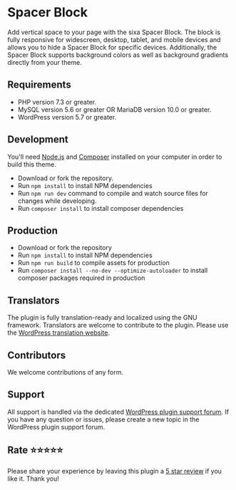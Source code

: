 # Spacer Block

Add vertical space to your page with the sixa Spacer Block.
The block is fully responsive for widescreen, desktop, tablet,
and mobile devices and allows you to hide a Spacer Block for
specific devices. Additionally, the Spacer Block supports 
background colors as well as background gradients directly from
your theme.

## Requirements

* PHP version 7.3 or greater.
* MySQL version 5.6 or greater OR MariaDB version 10.0 or greater.
* WordPress version 5.7 or greater.

## Development

You'll need [Node.js](https://nodejs.org/) and [Composer](https://getcomposer.org/) installed 
on your computer in order to build this theme.

* Download or fork the repository.
* Run `npm install` to install NPM dependencies
* Run `npm run dev` command to compile and watch source files for changes while developing.
* Run `composer install` to install composer dependencies

## Production

* Download or fork the repository
* Run `npm install` to install NPM dependencies
* Run `npm run build` to compile assets for production
* Run `composer install --no-dev --optimize-autoloader` to install composer packages required in production

## Translators
The plugin is fully translation-ready and localized using the GNU framework.
Translators are welcome to contribute to the plugin. Please use the [WordPress translation website](https://translate.wordpress.org/projects/wp-plugins/sixa-spacer-block/).

## Contributors
We welcome contributions of any form.

## Support
All support is handled via the dedicated [WordPress plugin support forum](https://wordpress.org/support/plugin/sixa-spacer-block).
If you have any question or issues, please create a new topic in the WordPress plugin support forum.

## Rate ⭐⭐⭐⭐⭐
Please share your experience by leaving this plugin a [5 star review](https://wordpress.org/support/plugin/sixa-spacer-block/reviews/ "Rate sixa Spacer Block 5 stars") if you like it. Thank you!
